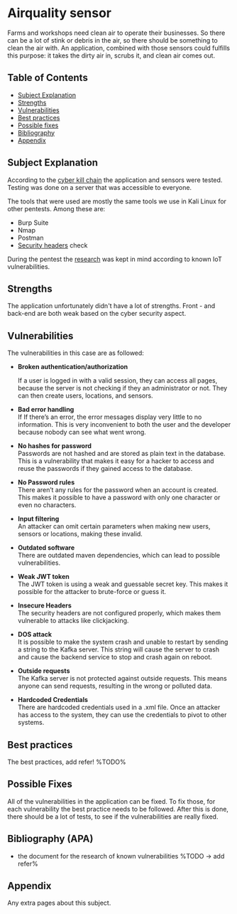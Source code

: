 # Airquality sensor

Farms and workshops need clean air to operate their businesses.
So there can be a lot of stink or debris in the air, so there should be something to clean the air with.
An application, combined with those sensors could fulfills this purpose: it takes the dirty air in, scrubs it, and clean air comes out.

## Table of Contents

- [Subject Explanation](#subject-explanation)
- [Strengths](#bibliography)
- [Vulnerabilities](#vulnerabilities)
- [Best practices](#best-practices)
- [Possible fixes](#possible-fixes)
- [Bibliography](#bibliography-apa)
- [Appendix](#appendix)

## Subject Explanation

According to the [cyber kill chain](https://www.varonis.com/blog/cyber-kill-chain/) the application and sensors were tested.
Testing was done on a server that was accessible to everyone.

The tools that were used are mostly the same tools we use in Kali Linux for other pentests. Among these are:
- Burp Suite
- Nmap
- Postman
- [Security headers](https://www.securityheaders.com) check

During the pentest the [research](https://fontys-intersect.github.io/research) was kept in mind according to known IoT vulnerabilities.

## Strengths

The application unfortunately didn't have a lot of strengths. Front - and back-end are both weak based on the
cyber security aspect.

## Vulnerabilities

The vulnerabilities in this case are as followed:

- **Broken authentication/authorization**

    If a user is logged in with a valid session, they can access all pages, because the server is not checking if they an administrator or not. They can then create users, locations, and sensors.

- **Bad error handling**<br />
If If there’s an error, the error messages display very little to no information. This is very inconvenient to both the user and the developer because nobody can see what went wrong.

- **No hashes for password**<br />
Passwords are not hashed and are stored as plain text in the database. This is a vulnerability that makes it easy for a hacker to access and reuse the passwords if they gained access to the database.

- **No Password rules**<br />
There aren’t any rules for the password when an account is created. This makes it possible to have a password with only one character or even no characters.

- **Input filtering** <br />
An attacker can omit certain parameters when making new users, sensors or locations, making these invalid.

- **Outdated software**<br />
There are outdated maven dependencies, which can lead to possible vulnerabilities.

- **Weak JWT token**<br />
The JWT token is using a weak and guessable secret key. This makes it possible for the attacker to brute-force or guess it.

- **Insecure Headers**<br />
The security headers are not configured properly, which makes them vulnerable to attacks like clickjacking.

- **DOS attack**<br />
It is possible to make the system crash and unable to restart by sending a string to the Kafka server. This string will cause the server to crash and cause the backend service to stop and crash again on reboot.

- **Outside requests**<br />
The Kafka server is not protected against outside requests. This means anyone can send requests, resulting in the wrong or polluted data.

- **Hardcoded Credentials**<br />
There are hardcoded credentials used in a .xml file. Once an attacker has access to the system, they can use the credentials to pivot to other systems.

## Best practices

The best practices, add refer! %TODO%

## Possible Fixes

All of the vulnerabilities in the application can be fixed. To fix those, for each vulnerability
the best practice needs to be followed. After this is done, there should be a lot of tests, to see if the vulnerabilities are
really fixed.

## Bibliography (APA)

- the document for the research of known vulnerabilities %TODO -> add refer%

## Appendix

Any extra pages about this subject.
